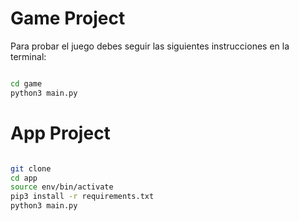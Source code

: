 # Game Project

Para probar el juego debes seguir las siguientes instrucciones en la terminal:

```sh

cd game
python3 main.py

```


# App Project


```sh

git clone
cd app
source env/bin/activate
pip3 install -r requirements.txt
python3 main.py

```